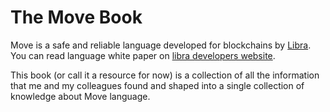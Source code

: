 # The Move Book

Move is a safe and reliable language developed for blockchains by [Libra](https://libra.org/). You can read language white paper on [libra developers website](https://developers.libra.org/docs/assets/papers/libra-move-a-language-with-programmable-resources/2019-09-26.pdf).

This book (or call it a resource for now) is a collection of all the information that me and my colleagues found and shaped into a single collection of knowledge about Move language.
